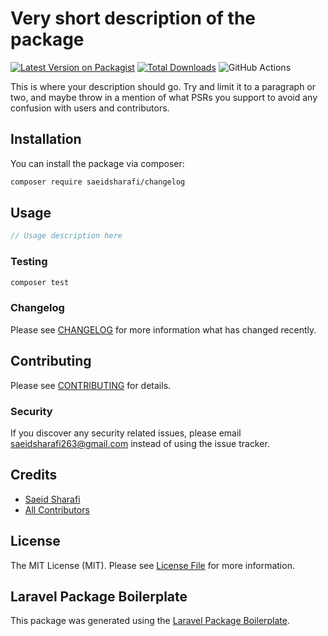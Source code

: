 # Very short description of the package

[![Latest Version on Packagist](https://img.shields.io/packagist/v/saeidsharafi/changelog.svg?style=flat-square)](https://packagist.org/packages/saeidsharafi/changelog)
[![Total Downloads](https://img.shields.io/packagist/dt/saeidsharafi/changelog.svg?style=flat-square)](https://packagist.org/packages/saeidsharafi/changelog)
![GitHub Actions](https://github.com/saeidsharafi/changelog/actions/workflows/main.yml/badge.svg)

This is where your description should go. Try and limit it to a paragraph or two, and maybe throw in a mention of what PSRs you support to avoid any confusion with users and contributors.

## Installation

You can install the package via composer:

```bash
composer require saeidsharafi/changelog
```

## Usage

```php
// Usage description here
```

### Testing

```bash
composer test
```

### Changelog

Please see [CHANGELOG](CHANGELOG.md) for more information what has changed recently.

## Contributing

Please see [CONTRIBUTING](CONTRIBUTING.md) for details.

### Security

If you discover any security related issues, please email saeidsharafi263@gmail.com instead of using the issue tracker.

## Credits

-   [Saeid Sharafi](https://github.com/saeidsharafi)
-   [All Contributors](../../contributors)

## License

The MIT License (MIT). Please see [License File](LICENSE.md) for more information.

## Laravel Package Boilerplate

This package was generated using the [Laravel Package Boilerplate](https://laravelpackageboilerplate.com).

